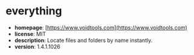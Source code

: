 # everything

- **homepage**: [https://www.voidtools.com](https://www.voidtools.com)
- **license**: MIT
- **description**: Locate files and folders by name instantly.
- **version**: 1.4.1.1026

